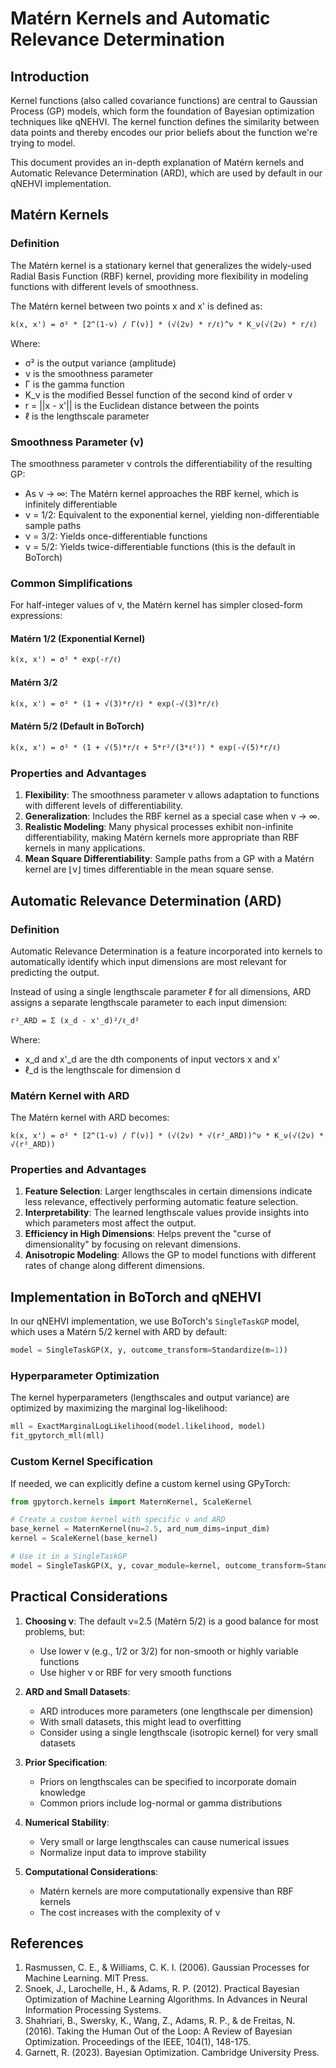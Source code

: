 # Matérn Kernels and Automatic Relevance Determination

## Introduction

Kernel functions (also called covariance functions) are central to Gaussian Process (GP) models, which form the foundation of Bayesian optimization techniques like qNEHVI. The kernel function defines the similarity between data points and thereby encodes our prior beliefs about the function we're trying to model.

This document provides an in-depth explanation of Matérn kernels and Automatic Relevance Determination (ARD), which are used by default in our qNEHVI implementation.

## Matérn Kernels

### Definition

The Matérn kernel is a stationary kernel that generalizes the widely-used Radial Basis Function (RBF) kernel, providing more flexibility in modeling functions with different levels of smoothness.

The Matérn kernel between two points x and x' is defined as:

```
k(x, x') = σ² * [2^(1-ν) / Γ(ν)] * (√(2ν) * r/ℓ)^ν * K_ν(√(2ν) * r/ℓ)
```

Where:
- σ² is the output variance (amplitude)
- ν is the smoothness parameter
- Γ is the gamma function
- K_ν is the modified Bessel function of the second kind of order ν
- r = ||x - x'|| is the Euclidean distance between the points
- ℓ is the lengthscale parameter

### Smoothness Parameter (ν)

The smoothness parameter ν controls the differentiability of the resulting GP:

- As ν → ∞: The Matérn kernel approaches the RBF kernel, which is infinitely differentiable
- ν = 1/2: Equivalent to the exponential kernel, yielding non-differentiable sample paths
- ν = 3/2: Yields once-differentiable functions
- ν = 5/2: Yields twice-differentiable functions (this is the default in BoTorch)

### Common Simplifications

For half-integer values of ν, the Matérn kernel has simpler closed-form expressions:

#### Matérn 1/2 (Exponential Kernel)
```
k(x, x') = σ² * exp(-r/ℓ)
```

#### Matérn 3/2
```
k(x, x') = σ² * (1 + √(3)*r/ℓ) * exp(-√(3)*r/ℓ)
```

#### Matérn 5/2 (Default in BoTorch)
```
k(x, x') = σ² * (1 + √(5)*r/ℓ + 5*r²/(3*ℓ²)) * exp(-√(5)*r/ℓ)
```

### Properties and Advantages

1. **Flexibility**: The smoothness parameter ν allows adaptation to functions with different levels of differentiability.
2. **Generalization**: Includes the RBF kernel as a special case when ν → ∞.
3. **Realistic Modeling**: Many physical processes exhibit non-infinite differentiability, making Matérn kernels more appropriate than RBF kernels in many applications.
4. **Mean Square Differentiability**: Sample paths from a GP with a Matérn kernel are ⌊ν⌋ times differentiable in the mean square sense.

## Automatic Relevance Determination (ARD)

### Definition

Automatic Relevance Determination is a feature incorporated into kernels to automatically identify which input dimensions are most relevant for predicting the output.

Instead of using a single lengthscale parameter ℓ for all dimensions, ARD assigns a separate lengthscale parameter to each input dimension:

```
r²_ARD = Σ (x_d - x'_d)²/ℓ_d²
```

Where:
- x_d and x'_d are the dth components of input vectors x and x'
- ℓ_d is the lengthscale for dimension d

### Matérn Kernel with ARD

The Matérn kernel with ARD becomes:

```
k(x, x') = σ² * [2^(1-ν) / Γ(ν)] * (√(2ν) * √(r²_ARD))^ν * K_ν(√(2ν) * √(r²_ARD))
```

### Properties and Advantages

1. **Feature Selection**: Larger lengthscales in certain dimensions indicate less relevance, effectively performing automatic feature selection.
2. **Interpretability**: The learned lengthscale values provide insights into which parameters most affect the output.
3. **Efficiency in High Dimensions**: Helps prevent the "curse of dimensionality" by focusing on relevant dimensions.
4. **Anisotropic Modeling**: Allows the GP to model functions with different rates of change along different dimensions.

## Implementation in BoTorch and qNEHVI

In our qNEHVI implementation, we use BoTorch's `SingleTaskGP` model, which uses a Matérn 5/2 kernel with ARD by default:

```python
model = SingleTaskGP(X, y, outcome_transform=Standardize(m=1))
```

### Hyperparameter Optimization

The kernel hyperparameters (lengthscales and output variance) are optimized by maximizing the marginal log-likelihood:

```python
mll = ExactMarginalLogLikelihood(model.likelihood, model)
fit_gpytorch_mll(mll)
```

### Custom Kernel Specification

If needed, we can explicitly define a custom kernel using GPyTorch:

```python
from gpytorch.kernels import MaternKernel, ScaleKernel

# Create a custom kernel with specific ν and ARD
base_kernel = MaternKernel(nu=2.5, ard_num_dims=input_dim)
kernel = ScaleKernel(base_kernel)

# Use it in a SingleTaskGP
model = SingleTaskGP(X, y, covar_module=kernel, outcome_transform=Standardize(m=1))
```

## Practical Considerations

1. **Choosing ν**: The default ν=2.5 (Matérn 5/2) is a good balance for most problems, but:
   - Use lower ν (e.g., 1/2 or 3/2) for non-smooth or highly variable functions
   - Use higher ν or RBF for very smooth functions

2. **ARD and Small Datasets**: 
   - ARD introduces more parameters (one lengthscale per dimension)
   - With small datasets, this might lead to overfitting
   - Consider using a single lengthscale (isotropic kernel) for very small datasets

3. **Prior Specification**:
   - Priors on lengthscales can be specified to incorporate domain knowledge
   - Common priors include log-normal or gamma distributions

4. **Numerical Stability**:
   - Very small or large lengthscales can cause numerical issues
   - Normalize input data to improve stability

5. **Computational Considerations**:
   - Matérn kernels are more computationally expensive than RBF kernels
   - The cost increases with the complexity of ν

## References

1. Rasmussen, C. E., & Williams, C. K. I. (2006). Gaussian Processes for Machine Learning. MIT Press.
2. Snoek, J., Larochelle, H., & Adams, R. P. (2012). Practical Bayesian Optimization of Machine Learning Algorithms. In Advances in Neural Information Processing Systems.
3. Shahriari, B., Swersky, K., Wang, Z., Adams, R. P., & de Freitas, N. (2016). Taking the Human Out of the Loop: A Review of Bayesian Optimization. Proceedings of the IEEE, 104(1), 148-175.
4. Garnett, R. (2023). Bayesian Optimization. Cambridge University Press. 